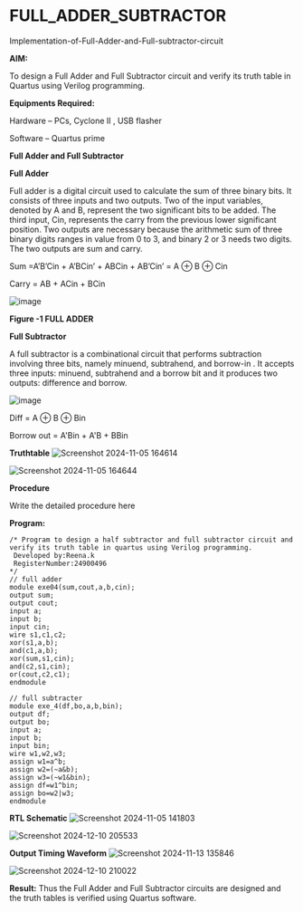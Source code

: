 # FULL_ADDER_SUBTRACTOR

Implementation-of-Full-Adder-and-Full-subtractor-circuit

**AIM:**

To design a Full Adder and Full Subtractor circuit and verify its truth table in Quartus using Verilog programming.

**Equipments Required:**

Hardware – PCs, Cyclone II , USB flasher

Software – Quartus prime

**Full Adder and Full Subtractor**

**Full Adder**

Full adder is a digital circuit used to calculate the sum of three binary bits. It consists of three inputs and two outputs. Two of the input variables, denoted by A and B, represent the two significant bits to be added. The third input, Cin, represents the carry from the previous lower significant position. Two outputs are necessary because the arithmetic sum of three binary digits ranges in value from 0 to 3, and binary 2 or 3 needs two digits. The two outputs are sum and carry.

Sum =A’B’Cin + A’BCin’ + ABCin + AB’Cin’ = A ⊕ B ⊕ Cin 

Carry = AB + ACin + BCin

![image](https://github.com/naavaneetha/FULL_ADDER_SUBTRACTOR/assets/154305477/0f30ba51-5ffb-4198-845f-18e054f675e7)

**Figure -1 FULL ADDER**

**Full Subtractor**

A full subtractor is a combinational circuit that performs subtraction involving three bits, namely minuend, subtrahend, and borrow-in . It accepts three inputs: minuend, subtrahend and a borrow bit and it produces two outputs: difference and borrow.

![image](https://github.com/naavaneetha/FULL_ADDER_SUBTRACTOR/assets/154305477/02b24f51-ab51-4304-9ad6-7b81ffc1ead5)

Diff = A ⊕ B ⊕ Bin 

Borrow out = A'Bin + A'B + BBin

**Truthtable**
![Screenshot 2024-11-05 164614](https://github.com/user-attachments/assets/cd3d19d7-8915-4e6b-84f1-ba94d012f31f)

![Screenshot 2024-11-05 164644](https://github.com/user-attachments/assets/c7f88979-f366-47da-88de-d5f457278876)

**Procedure**

Write the detailed procedure here

**Program:**
```
/* Program to design a half subtractor and full subtractor circuit and verify its truth table in quartus using Verilog programming.
 Developed by:Reena.k
 RegisterNumber:24900496
*/
// full adder
module exe04(sum,cout,a,b,cin);
output sum;
output cout;
input a;
input b;
input cin;
wire s1,c1,c2;
xor(s1,a,b);
and(c1,a,b);
xor(sum,s1,cin);
and(c2,s1,cin);
or(cout,c2,c1);
endmodule

// full subtracter
module exe_4(df,bo,a,b,bin);
output df;
output bo;
input a;
input b;
input bin;
wire w1,w2,w3;
assign w1=a^b;
assign w2=(~a&b);
assign w3=(~w1&bin);
assign df=w1^bin;
assign bo=w2|w3;
endmodule
```
**RTL Schematic**
![Screenshot 2024-11-05 141803](https://github.com/user-attachments/assets/fc27b668-77f7-4739-924b-39862427ece7)

![Screenshot 2024-12-10 205533](https://github.com/user-attachments/assets/0010493d-685c-4253-8374-cb6daea92660)


**Output Timing Waveform**
![Screenshot 2024-11-13 135846](https://github.com/user-attachments/assets/c95a0609-1ce5-4fd7-aac7-6afa98cbb3c8)

![Screenshot 2024-12-10 210022](https://github.com/user-attachments/assets/3143761b-de44-4742-8c90-bf2543a0c455)

**Result:**
Thus the Full Adder and Full Subtractor circuits are designed and the truth tables is verified using Quartus software.



